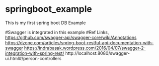 # springboot_example
This is my first spring boot DB Example


#Swagger is integrated in this example
#Ref Links,
https://github.com/swagger-api/swagger-core/wiki/Annotations
https://dzone.com/articles/spring-boot-restful-api-documentation-with-swagger
https://indrabasak.wordpress.com/2016/04/07/swagger-2-integration-with-spring-rest/
http://localhost:8080/swagger-ui.html#/person-controllers
